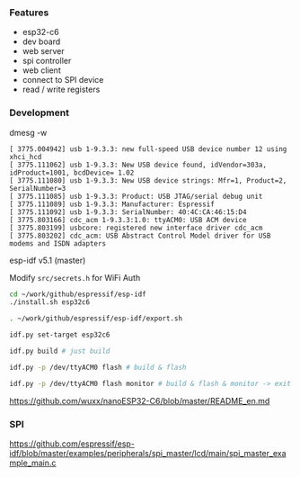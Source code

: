 
### Features

* esp32-c6
* dev board
* web server
* spi controller
* web client
* connect to SPI device
* read / write registers

### Development

dmesg -w

```
[ 3775.004942] usb 1-9.3.3: new full-speed USB device number 12 using xhci_hcd
[ 3775.111062] usb 1-9.3.3: New USB device found, idVendor=303a, idProduct=1001, bcdDevice= 1.02
[ 3775.111080] usb 1-9.3.3: New USB device strings: Mfr=1, Product=2, SerialNumber=3
[ 3775.111085] usb 1-9.3.3: Product: USB JTAG/serial debug unit
[ 3775.111089] usb 1-9.3.3: Manufacturer: Espressif
[ 3775.111092] usb 1-9.3.3: SerialNumber: 40:4C:CA:46:15:D4
[ 3775.803166] cdc_acm 1-9.3.3:1.0: ttyACM0: USB ACM device
[ 3775.803199] usbcore: registered new interface driver cdc_acm
[ 3775.803202] cdc_acm: USB Abstract Control Model driver for USB modems and ISDN adapters
```

esp-idf v5.1 (master)

Modify `src/secrets.h` for WiFi Auth

```bash
cd ~/work/github/espressif/esp-idf
./install.sh esp32c6

. ~/work/github/espressif/esp-idf/export.sh

idf.py set-target esp32c6

idf.py build # just build

idf.py -p /dev/ttyACM0 flash # build & flash

idf.py -p /dev/ttyACM0 flash monitor # build & flash & monitor -> exit Ctrl+]
```

https://github.com/wuxx/nanoESP32-C6/blob/master/README_en.md

### SPI

https://github.com/espressif/esp-idf/blob/master/examples/peripherals/spi_master/lcd/main/spi_master_example_main.c
